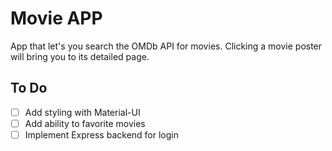 # Movie APP

App that let's you search the OMDb API for movies. Clicking a movie poster will bring you to its detailed page.

## To Do

- [ ] Add styling with Material-UI
- [ ] Add ability to favorite movies
- [ ] Implement Express backend for login